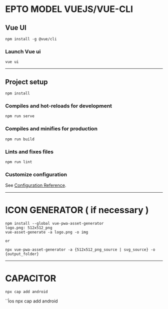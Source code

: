 # EPTO MODEL VUEJS/VUE-CLI

## Vue UI

```
npm install -g @vue/cli
```

### Launch Vue ui

```
vue ui
````

---

## Project setup
```
npm install
```

### Compiles and hot-reloads for development
```
npm run serve
```

### Compiles and minifies for production
```
npm run build
```

### Lints and fixes files
```
npm run lint
```

### Customize configuration
See [Configuration Reference](https://cli.vuejs.org/config/).

---

# ICON GENERATOR ( if necessary )

```
npm install --global vue-pwa-asset-generator
logo.png: 512x512_png
vue-asset-generate -a logo.png -o img

or

npx vue-pwa-asset-generator -a {512x512_png_source | svg_source} -o {output_folder}
```

---

# CAPACITOR

```Android
npx cap add android
```

``Ìos
npx cap add android
```
